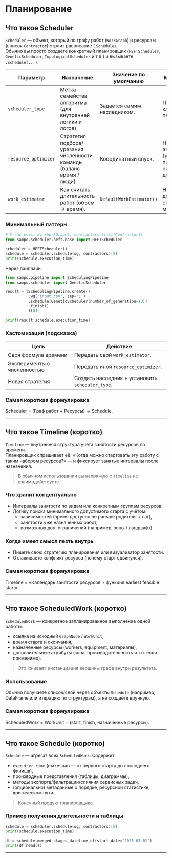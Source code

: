 # Планирование

## Что такое Scheduler

`Scheduler` — объект, который по графу работ (`WorkGraph`) и ресурсам (список `Contractor`) строит расписание (
`Schedule`).  
Обычно вы просто создаёте конкретный планировщик (`HEFTScheduler`, `GeneticScheduler`, `TopologicalScheduler` и т.д.) и
вызываете `.schedule(...)`.

| Параметр             | Назначение                                                            | Значение по умолчанию       | Меняем когда                                                         |
|----------------------|-----------------------------------------------------------------------|-----------------------------|----------------------------------------------------------------------|
| `scheduler_type`     | Метка семейства алгоритма (для внутренней логики и логов).            | Задаётся самим наследником. | Пишете свой класс планировщика.                                      |
| `resource_optimizer` | Стратегия подбора/урезания численности команды (баланс время / люди). | Координатный спуск.         | Нужна другая эвристика (усреднение, полный поиск, ничего не делать). |
| `work_estimator`     | Как считать длительность работ (объём → время).                       | `DefaultWorkEstimator()`    | Нужна доменная или стохастическая модель.                            |

### Минимальный паттерн

```python
# У вас есть: wg (WorkGraph), contractors (list[Contractor])
from sampo.scheduler.heft.base import HEFTScheduler

scheduler = HEFTScheduler()
schedule = scheduler.schedule(wg, contractors)[0]
print(schedule.execution_time)
```

Через пайплайн:

```python
from sampo.pipeline import SchedulingPipeline
from sampo.scheduler import GeneticScheduler

result = (SchedulingPipeline.create()
          .wg('input.csv', sep=';')
          .schedule(GeneticScheduler(number_of_generation=10))
          .finish()
          )[0]

print(result.schedule.execution_time)
```

### Кастомизация (подсказка)

| Цель                        | Действие                                         |
|-----------------------------|--------------------------------------------------|
| Своя формула времени        | Передать свой `work_estimator`.                  |
| Эксперименты с численностью | Передать иной `resource_optimizer`.              |
| Новая стратегия             | Создать наследник + установить `scheduler_type`. |

### Самая короткая формулировка

Scheduler = (Граф работ + Ресурсы) → Schedule.

---

## Что такое Timeline (коротко)

`Timeline` — внутренняя структура учёта занятости ресурсов по времени.  
Планировщик спрашивает её: «Когда можно стартовать эту работу с таким набором ресурсов?» — и фиксирует занятые интервалы
после назначения.

> В обычном использовании вы напрямую с `Timeline` не взаимодействуете.

### Что хранит концептуально

- Интервалы занятости по видам или конкретным группам ресурсов.
- Логику поиска минимального допустимого старта с учётом:
    - зависимостей (время доступно не раньше родителя + лаг),
    - занятости уже назначенных работ,
    - возможных доп. ограничений (например, зоны / ландшафт).

### Когда имеет смысл лезть внутрь

- Пишете свою стратегию планирования или визуализатор занятости.
- Отлаживаете конфликт ресурса (почему старт сдвинулся).

### Самая короткая формулировка

Timeline = «Календарь занятости ресурсов + функция earliest feasible start».

---

## Что такое ScheduledWork (коротко)

`ScheduledWork` — конкретное запланированное выполнение одной работы:

- ссылка на исходный `GraphNode` / `WorkUnit`,
- время старта и окончания,
- назначенные ресурсы (workers, equipment, материалы),
- дополнительные атрибуты (зона, производительность и т.п. если применимо).

> Это «живая» инстанциация вершины графа внутри результата.

### Использование

Обычно получаете список/слой через объекты `Schedule` (например, DataFrame или итерацию по структурам), а не создаёте
вручную.

### Самая короткая формулировка

ScheduledWork = WorkUnit + (start, finish, назначенные ресурсы).

---

## Что такое Schedule (коротко)

`Schedule` — агрегат всех `ScheduledWork`. Содержит:

- `execution_time` (makespan — от первого старта до последнего финиша),
- производные представления (таблицы, диаграммы),
- методы экспорта/фильтрации/слияния сервисных задач,
- (опционально) метаданные о порядке, ресурсной статистике, критическом пути.

> Конечный продукт планировщика.

### Пример получения длительности и таблицы

```python
schedule = scheduler.schedule(wg, contractors)[0]
print(schedule.execution_time)

df = schedule.merged_stages_datetime_df(start_date="2025-01-01")
print(df.head())
```

---